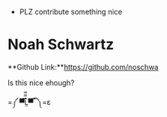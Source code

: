  - PLZ contribute something nice


 # Noah Schwartz
 **Github Link:**https://github.com/noschwa


Is this nice ehough?

   =༼ ▀̿̿Ĺ̯̿̿▀̿ ̿ ༽=ε
